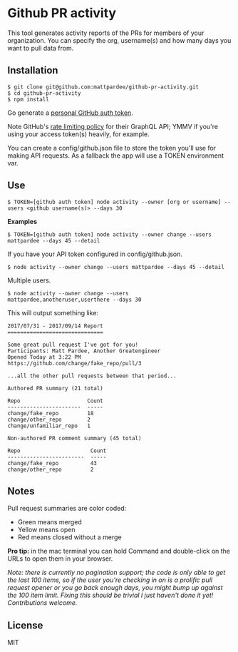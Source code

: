 # Github PR activity

This tool generates activity reports of the PRs for members of your organization.
You can specify the org, username(s) and how many days you want to pull data from.

## Installation

```console
$ git clone git@github.com:mattpardee/github-pr-activity.git
$ cd github-pr-activity
$ npm install
```

Go generate a [personal GitHub auth token](https://github.com/settings/tokens).

Note GitHub's [rate limiting policy](https://developer.github.com/v4/guides/resource-limitations/)
for their GraphQL API; YMMV if you're using your access token(s) heavily, for example.

You can create a config/github.json file to store the token you'll use for making API requests.
As a fallback the app will use a TOKEN environment var.

## Use

```console
$ TOKEN=[github auth token] node activity --owner [org or username] --users <github username(s)> --days 30
```

**Examples**

```console
$ TOKEN=[github auth token] node activity --owner change --users mattpardee --days 45 --detail
```

If you have your API token configured in config/github.json.

```console
$ node activity --owner change --users mattpardee --days 45 --detail
```

Multiple users.

```console
$ node activity --owner change --users mattpardee,anotheruser,userthere --days 30
```

This will output something like:

```
2017/07/31 - 2017/09/14 Report
==============================

Some great pull request I've got for you!
Participants: Matt Pardee, Another Greatengineer
Opened Today at 3:22 PM
https://github.com/change/fake_repo/pull/3

...all the other pull requests between that period...

Authored PR summary (21 total)

Repo                     Count
-----------------------  -----
change/fake_repo         18
change/other_repo        2
change/unfamiliar_repo   1

Non-authored PR comment summary (45 total)

Repo                      Count
------------------------  -----
change/fake_repo          43
change/other_repo         2
```

## Notes

Pull request summaries are color coded:

* Green means merged
* Yellow means open
* Red means closed without a merge

**Pro tip:** in the mac terminal you can hold Command and double-click on the URLs to open them in your browser.

_Note: there is currently no pagination support; the code is only able to get the last 100 items, so if
the user you're checking in on is a prolific pull request opener or you go back enough days, you
might bump up against the 100 item limit. Fixing this should be trivial I just haven't done it yet!
Contributions welcome._

## License

MIT
